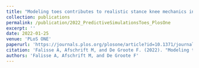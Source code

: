 ```yaml
---
title: "Modeling toes contributes to realistic stance knee mechanics in three-dimensional predictive simulations of walking"
collection: publications
permalink: /publication/2022_PredictiveSimulationsToes_PlosOne
excerpt: ''
date: 2022-01-25
venue: 'PLoS ONE'
paperurl: 'https://journals.plos.org/plosone/article?id=10.1371/journal.pone.0256311'
citation: 'Falisse A, Afschrift M, and De Groote F. (2022). "Modeling toes contributes to realistic stance knee mechanics in three-dimensional predictive simulations of walking." <i>PLoS ONE</i>. 17(1): e0256311.'
authors: 'Falisse A, Afschrift M, and De Groote F'
---
```

